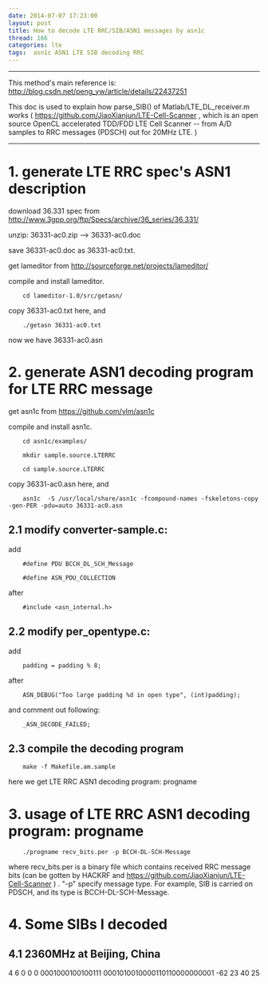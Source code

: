 ```yaml
---
date: 2014-07-07 17:23:00
layout: post
title: How to decode LTE RRC/SIB/ASN1 messages by asn1c
thread: 166
categories: lte
tags:  asn1c ASN1 LTE SIB decoding RRC
---
```


-----------------------------------------------------------------------------------

This method's main reference is: http://blog.csdn.net/peng_yw/article/details/22437251

This doc is used to explain how parse_SIB() of Matlab/LTE_DL_receiver.m works ( https://github.com/JiaoXianjun/LTE-Cell-Scanner , which is an open source OpenCL accelerated TDD/FDD LTE Cell Scanner -- from A/D samples to RRC messages (PDSCH) out for 20MHz LTE. )

-------------------------------------------------------------------------------------

# 1. generate LTE RRC spec's ASN1 description

download 36.331 spec from http://www.3gpp.org/ftp/Specs/archive/36_series/36.331/

unzip: 36331-ac0.zip --> 36331-ac0.doc

save 36331-ac0.doc as 36331-ac0.txt.

get lameditor from http://sourceforge.net/projects/lameditor/

compile and install lameditor.

		cd lameditor-1.0/src/getasn/

copy 36331-ac0.txt here, and 

		./getasn 36331-ac0.txt

now we have 36331-ac0.asn

# 2. generate ASN1 decoding program for LTE RRC message

get asn1c from https://github.com/vlm/asn1c

compile and install asn1c.

		cd asn1c/examples/

		mkdir sample.source.LTERRC

		cd sample.source.LTERRC

copy 36331-ac0.asn here, and

		asn1c  -S /usr/local/share/asn1c -fcompound-names -fskeletons-copy -gen-PER -pdu=auto 36331-ac0.asn

## 2.1 modify converter-sample.c:

add 

		#define PDU BCCH_DL_SCH_Message

		#define ASN_PDU_COLLECTION

after 

		#include <asn_internal.h>

## 2.2 modify per_opentype.c:

add 

		padding = padding % 8;

after 

		ASN_DEBUG("Too large padding %d in open type", (int)padding);

and comment out following:

		_ASN_DECODE_FAILED;

## 2.3 compile the decoding program

		make -f Makefile.am.sample

here we get LTE RRC ASN1 decoding program: progname

# 3. usage of LTE RRC ASN1 decoding program: progname

		./progname recv_bits.per -p BCCH-DL-SCH-Message

where recv_bits.per is a binary file which contains received RRC message bits (can be gotten by HACKRF and https://github.com/JiaoXianjun/LTE-Cell-Scanner ) . "-p" specify message type. For example, SIB is carried on PDSCH, and its type is BCCH-DL-SCH-Message.


# 4. Some SIBs I decoded

## 4.1 2360MHz at Beijing, China
<BCCH-DL-SCH-Message>
    <message>
        <c1>
            <systemInformationBlockType1>
                <cellAccessRelatedInfo>
                    <plmn-IdentityList>
                        <PLMN-IdentityInfo>
                            <plmn-Identity>
                                <mcc>
                                    <MCC-MNC-Digit>4</MCC-MNC-Digit>
                                    <MCC-MNC-Digit>6</MCC-MNC-Digit>
                                    <MCC-MNC-Digit>0</MCC-MNC-Digit>
                                </mcc>
                                <mnc>
                                    <MCC-MNC-Digit>0</MCC-MNC-Digit>
                                    <MCC-MNC-Digit>0</MCC-MNC-Digit>
                                </mnc>
                            </plmn-Identity>
                            <cellReservedForOperatorUse><notReserved/></cellReservedForOperatorUse>
                        </PLMN-IdentityInfo>
                    </plmn-IdentityList>
                    <trackingAreaCode>
                        0001000100100111
                    </trackingAreaCode>
                    <cellIdentity>
                        0001010010000110110000000001
                    </cellIdentity>
                    <cellBarred><notBarred/></cellBarred>
                    <intraFreqReselection><allowed/></intraFreqReselection>
                    <csg-Indication><false/></csg-Indication>
                </cellAccessRelatedInfo>
                <cellSelectionInfo>
                    <q-RxLevMin>-62</q-RxLevMin>
                </cellSelectionInfo>
                <p-Max>23</p-Max>
                <freqBandIndicator>40</freqBandIndicator>
                <schedulingInfoList>
                    <SchedulingInfo>
                        <si-Periodicity><rf16/></si-Periodicity>
                        <sib-MappingInfo><sibType3/>
                        </sib-MappingInfo>
                    </SchedulingInfo>
                    <SchedulingInfo>
                        <si-Periodicity><rf32/></si-Periodicity>
                        <sib-MappingInfo><sibType5/>
                        </sib-MappingInfo>
                    </SchedulingInfo>
                </schedulingInfoList>
                <tdd-Config>
                    <subframeAssignment><sa2/></subframeAssignment>
                    <specialSubframePatterns><ssp7/></specialSubframePatterns>
                </tdd-Config>
                <si-WindowLength><ms40/></si-WindowLength>
                <systemInfoValueTag>25</systemInfoValueTag>
            </systemInformationBlockType1>
        </c1>
    </message>
</BCCH-DL-SCH-Message>


